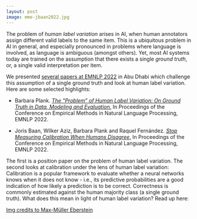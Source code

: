 ```yaml
---
layout: post
image: mme-jbaan2022.jpg
---
```



The problem of *human label variation* arises in AI, when human annotators assign different valid labels to the same item. This is a ubiquitous problem in AI in general, and especially pronounced in problems where language is involved, as language is ambiguous (amongst others). Yet, most AI systems today are trained on the assumption that there exists a single *ground truth*, or, a single valid interpretation per item. 

We presented [several papers at EMNLP 2022](https://twitter.com/MaiNLPlab/status/1600795488605073409) in Abu Dhabi which challenge this assumption of a single ground truth and look at human label variation. Here are some selected highlights:

- Barbara Plank. [*The "Problem” of Human Label Variation: On Ground Truth in Data, Modeling and Evaluation.*](https://aclanthology.org/2022.emnlp-main.731/) In Proceedings of the Conference on Empirical Methods in Natural Language Processing, EMNLP 2022.

- Joris Baan, Wilker Aziz, Barbara Plank and Raquel Fernández. [*Stop Measuring Calibration When Humans Disagree*.](https://aclanthology.org/2022.emnlp-main.124/) In Proceedings of the Conference on Empirical Methods in Natural Language Processing, EMNLP 2022. 

The first is a position paper on the problem of human label variation. The second looks at calibration under the lens of human label variation: Calibration is a popular framework to evaluate whether a neural networks knows when it does not know - i.e., its predictive probabilities are a good indication of how likely a prediction is to be correct. Correctness is commonly estimated against the human majority class (a single ground truth). What does this mean in light of human label variation? Read up here:


[Img credits to Max-Müller Eberstein](https://twitter.com/mxmeij/status/1601832608073388032)
